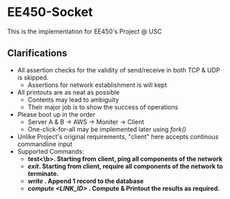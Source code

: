 # EE450-Socket
This is the implementation for EE450's Project @ USC

## Clarifications
- All assertion checks for the validity of send/receive in both TCP & UDP is skipped.
  - Assertions for network establishment is will kept
- All printouts are as neat as possible
  - Contents may lead to ambiguity
  - Their major job is to show the success of operations
- Please boot up in the order
  - Server A & B -> AWS -> Moniter -> Client
  - One-click-for-all may be implemented later using *fork()*
- Unlike Project's original requirements, "client" here accepts continous commandline input
- Supported Commands:
  - <b>test<\b>. Starting from client, ping all components of the network
  - ***exit***. Starting from client, require all components of the network to terminate.
  - ***write <BW> <LENGTH> <VELOCITY> <NOISEPOWER>***. Append 1 record to the database
  - ***compute <LINK_ID> <SIZE> <SIGNALPOWER>***. Compute & Printout the results as required.

